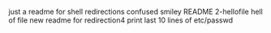 just a readme for shell redirections
confused smiley README
2-hellofile
hell of file
new readme for redirection4
print last 10 lines of etc/passwd

